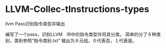 # LLVM-Collec-tInstructions-types
llvm Pass识别指令类型并输出


编写了一个pass，识别LLVM　IR中的指令类型并将其分类。
简单的分了８种类别，类别参照“指令类别.txt”
输出为８元组，０代表否，１代表是。
